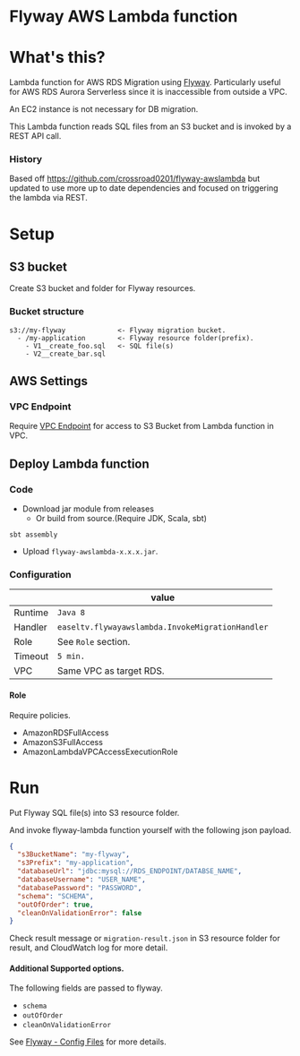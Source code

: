 Flyway AWS Lambda function
===========================
 
# What's this?

Lambda function for AWS RDS Migration using [Flyway](https://flywaydb.org). Particularly useful for AWS RDS Aurora Serverless since it is inaccessible from outside a VPC.

An EC2 instance is not necessary for DB migration.

This Lambda function reads SQL files from an S3 bucket and is invoked by a REST API call.

### History
Based off https://github.com/crossroad0201/flyway-awslambda but updated to use more up to date dependencies and focused on triggering the lambda via REST.

# Setup

## S3 bucket

Create S3 bucket and folder for Flyway resources.
 
### Bucket structure

```
s3://my-flyway             <- Flyway migration bucket.
  - /my-application        <- Flyway resource folder(prefix).
    - V1__create_foo.sql   <- SQL file(s)
    - V2__create_bar.sql
```

## AWS Settings

### VPC Endpoint 

Require [VPC Endpoint](http://docs.aws.amazon.com/AmazonVPC/latest/UserGuide/vpc-endpoints.html) for access to S3 Bucket from Lambda function in VPC.


## Deploy Lambda function

### Code

* Download jar module from releases
  * Or build from source.(Require JDK, Scala, sbt)
```
sbt assembly
```

* Upload `flyway-awslambda-x.x.x.jar`.

### Configuration

||value|
|----|----|
|Runtime|`Java 8`|
|Handler|`easeltv.flywayawslambda.InvokeMigrationHandler`|
|Role|See `Role` section.|
|Timeout|`5 min.`|
|VPC|Same VPC as target RDS.|

#### Role

Require policies.

* AmazonRDSFullAccess
* AmazonS3FullAccess
* AmazonLambdaVPCAccessExecutionRole

# Run

Put Flyway SQL file(s) into S3 resource folder.
 
And invoke flyway-lambda function yourself with the following json payload.

```json
{
  "s3BucketName": "my-flyway",
  "s3Prefix": "my-application",
  "databaseUrl": "jdbc:mysql://RDS_ENDPOINT/DATABSE_NAME",
  "databaseUsername": "USER_NAME",
  "databasePassword": "PASSWORD",
  "schema": "SCHEMA",
  "outOfOrder": true,
  "cleanOnValidationError": false
}
```

Check result message or `migration-result.json` in S3 resource folder for result,
and CloudWatch log for more detail.

#### Additional Supported options.
The following fields are passed to flyway.

* `schema`
* `outOfOrder`
* `cleanOnValidationError`

See [Flyway - Config Files](https://flywaydb.org/documentation/configfiles) for more details.